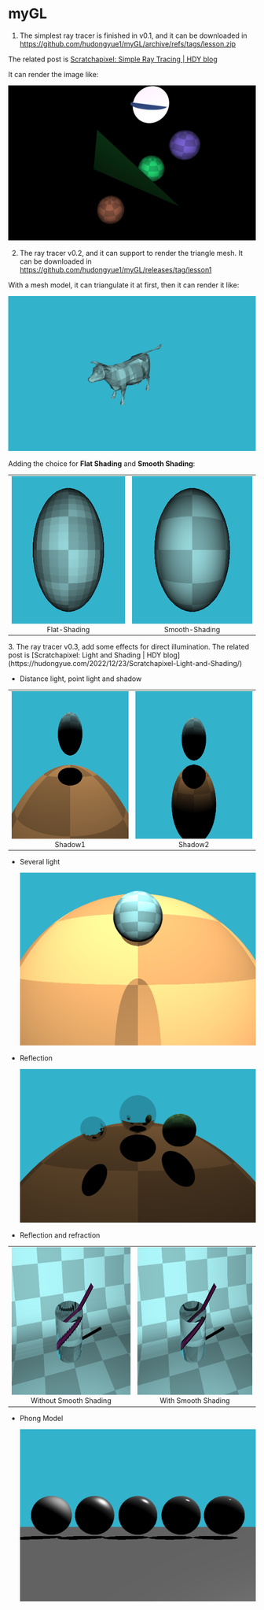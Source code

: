 # myGL
1. The simplest ray tracer is finished in v0.1, and it can be downloaded in https://github.com/hudongyue1/myGL/archive/refs/tags/lesson.zip
  
  The related post is [Scratchapixel: Simple Ray Tracing | HDY blog](https://hudongyue.com/2022/12/15/Scratchapixel-Simple-Ray-Tracing/)
  
  It can render the image like:

  ![v0.1](./resource/v0.1.png)

2. The ray tracer v0.2, and it can support to render the triangle mesh. It can be downloaded in https://github.com/hudongyue1/myGL/releases/tag/lesson1
  
  With a mesh model, it can triangulate it at first, then it can render it like:

  ![v0.2](./resource/v0.2.png)

Adding the choice for **Flat Shading** and **Smooth Shading**:

<div><table frame=void>	<!--用了<div>进行封装-->
	<tr>
        <td><div><center>	<!--每个格子内是图片加标题-->
        	<img src="./resource/Flat-Shading.png"
                 alt="Flat-Shading"
                 height="300"/>	<!--高度设置-->
        	Flat-Shading	<!--标题1-->
        </center></div></td>    
     	<td><div><center>	<!--第二张图片-->
    		<img src="./resource/Smooth-Shading.png"
                 alt="Smooth-Shading"
                 height="300"/>	
    		Smooth-Shading
        </center></div></td>
	</tr>
</table></div>
3. The ray tracer v0.3, add some effects for direct illumination. The related post is [Scratchapixel: Light and Shading | HDY blog](https://hudongyue.com/2022/12/23/Scratchapixel-Light-and-Shading/)

   * Distance light, point light and shadow

   <div><table frame=void>	<!--用了<div>进行封装-->
   	<tr>
           <td><div><center>	<!--每个格子内是图片加标题-->
           	<img src="./resource/shadow1.png"
                    alt="distanceShadow1"
                    height="300"/>	<!--高度设置-->
           	Shadow1	<!--标题1-->
           </center></div></td>    
        	<td><div><center>	<!--第二张图片-->
       		<img src="./resource/shadow2.png"
                    alt="distanceShadow2"
                    height="300"/>	
       		Shadow2
           </center></div></td>
   	</tr>
   </table></div>

   * Several light

     <img src="./resource/severalLight.png" alt="severalLight" style="zoom:50%;" />

   * Reflection

     <img src="./resource/reflection.png" alt="reflection" style="zoom:50%;" />

   * Reflection and refraction

<div><table frame=void> <!--用了<div>进行封装-->  <tr>        <td><div><center> <!--每个格子内是图片加标题-->          <img src="./resource/reflectionAndRefractionWithoutSmoothShading.png"                 alt="distanceShadow1"                 height="300"/> <!--高度设置-->          Without Smooth Shading  <!--标题1-->        </center></div></td>          <td><div><center> <!--第二张图片-->        <img src="./resource/reflectionAndRefractionWithSmoothShading.png"                 alt="distanceShadow2"                 height="300"/>         With Smooth Shading        </center></div></td>  </tr></table></div>


   * Phong Model

     <img src="./resource/PhongModel.png" alt="reflection" style="zoom:50%;" />

     

     
